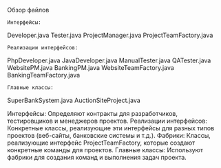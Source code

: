 Обзор файлов

    Интерфейсы:
Developer.java
Tester.java
ProjectManager.java
ProjectTeamFactory.java

    Реализации интерфейсов:
PhpDeveloper.java
JavaDeveloper.java
ManualTester.java
QATester.java
WebsitePM.java
BankingPM.java
WebsiteTeamFactory.java
BankingTeamFactory.java

    Главные классы:
SuperBankSystem.java
AuctionSiteProject.java

Интерфейсы: Определяют контракты для разработчиков, тестировщиков и менеджеров проектов.
Реализации интерфейсов: Конкретные классы, реализующие эти интерфейсы для разных типов проектов (веб-сайты, банковские системы и т.д.).
Фабрики: Классы, реализующие интерфейс ProjectTeamFactory, которые создают конкретные команды для проектов.
Главные классы: Используют фабрики для создания команд и выполнения задач проекта.